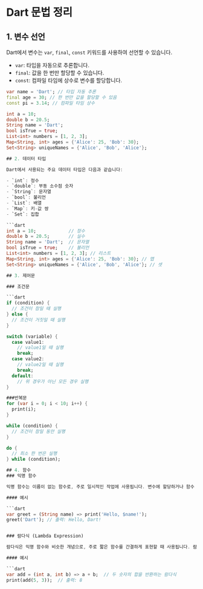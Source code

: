 # Dart 문법 정리

## 1. 변수 선언

Dart에서 변수는 `var`, `final`, `const` 키워드를 사용하여 선언할 수 있습니다.

- `var`: 타입을 자동으로 추론합니다.
- `final`: 값을 한 번만 할당할 수 있습니다.
- `const`: 컴파일 타임에 상수로 변수를 할당합니다.

```dart
var name = 'Dart'; // 타입 자동 추론
final age = 30; // 한 번만 값을 할당할 수 있음
const pi = 3.14; // 컴파일 타임 상수

int a = 10;
double b = 20.5;
String name = 'Dart';
bool isTrue = true;
List<int> numbers = [1, 2, 3];
Map<String, int> ages = {'Alice': 25, 'Bob': 30};
Set<String> uniqueNames = {'Alice', 'Bob', 'Alice'};

## 2. 데이터 타입

Dart에서 사용되는 주요 데이터 타입은 다음과 같습니다:

- `int`: 정수
- `double`: 부동 소수점 숫자
- `String`: 문자열
- `bool`: 불리언
- `List`: 배열
- `Map`: 키-값 쌍
- `Set`: 집합

```dart
int a = 10;            // 정수
double b = 20.5;       // 실수
String name = 'Dart';  // 문자열
bool isTrue = true;    // 불리언
List<int> numbers = [1, 2, 3]; // 리스트
Map<String, int> ages = {'Alice': 25, 'Bob': 30}; // 맵
Set<String> uniqueNames = {'Alice', 'Bob', 'Alice'}; // 셋

## 3. 제어문

### 조건문

```dart
if (condition) {
  // 조건이 참일 때 실행
} else {
  // 조건이 거짓일 때 실행
}

switch (variable) {
  case value1:
    // value1일 때 실행
    break;
  case value2:
    // value2일 때 실행
    break;
  default:
    // 위 경우가 아닌 모든 경우 실행
}

###반복문
for (var i = 0; i < 10; i++) {
  print(i);
}

while (condition) {
  // 조건이 참일 동안 실행
}

do {
  // 최소 한 번은 실행
} while (condition);

## 4. 함수
### 익명 함수

익명 함수는 이름이 없는 함수로, 주로 일시적인 작업에 사용됩니다. 변수에 할당하거나 함수 인자로 전달할 수 있습니다.

#### 예시

```dart
var greet = (String name) => print('Hello, $name!');
greet('Dart'); // 출력: Hello, Dart!


### 람다식 (Lambda Expression)

람다식은 익명 함수와 비슷한 개념으로, 주로 짧은 함수를 간결하게 표현할 때 사용됩니다. 람다식은 `=>` 문법을 사용하여 함수 본문을 간단하게 작성할 수 있게 합니다.

#### 예시

```dart
var add = (int a, int b) => a + b;  // 두 숫자의 합을 반환하는 람다식
print(add(5, 3));  // 출력: 8

